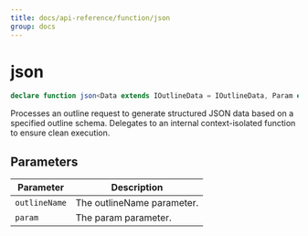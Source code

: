 ```yaml
---
title: docs/api-reference/function/json
group: docs
---
```


# json

```ts
declare function json<Data extends IOutlineData = IOutlineData, Param extends IOutlineParam = IOutlineParam>(outlineName: OutlineName, param?: IOutlineParam): Promise<IOutlineResult<Data, Param>>;
```

Processes an outline request to generate structured JSON data based on a specified outline schema.
Delegates to an internal context-isolated function to ensure clean execution.

## Parameters

| Parameter | Description |
|-----------|-------------|
| `outlineName` | The outlineName parameter. |
| `param` | The param parameter. |
